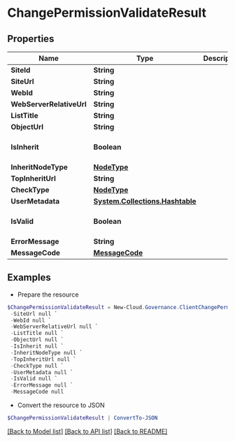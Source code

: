 # ChangePermissionValidateResult
## Properties

Name | Type | Description | Notes
------------ | ------------- | ------------- | -------------
**SiteId** | **String** |  | [optional] 
**SiteUrl** | **String** |  | [optional] 
**WebId** | **String** |  | [optional] 
**WebServerRelativeUrl** | **String** |  | [optional] 
**ListTitle** | **String** |  | [optional] 
**ObjectUrl** | **String** |  | [optional] 
**IsInherit** | **Boolean** |  | [optional] [default to $false]
**InheritNodeType** | [**NodeType**](NodeType.md) |  | [optional] 
**TopInheritUrl** | **String** |  | [optional] 
**CheckType** | [**NodeType**](NodeType.md) |  | [optional] 
**UserMetadata** | [**System.Collections.Hashtable**](UserInfo.md) |  | [optional] 
**IsValid** | **Boolean** |  | [optional] [default to $false]
**ErrorMessage** | **String** |  | [optional] 
**MessageCode** | [**MessageCode**](MessageCode.md) |  | [optional] 

## Examples

- Prepare the resource
```powershell
$ChangePermissionValidateResult = New-Cloud.Governance.ClientChangePermissionValidateResult  -SiteId null `
 -SiteUrl null `
 -WebId null `
 -WebServerRelativeUrl null `
 -ListTitle null `
 -ObjectUrl null `
 -IsInherit null `
 -InheritNodeType null `
 -TopInheritUrl null `
 -CheckType null `
 -UserMetadata null `
 -IsValid null `
 -ErrorMessage null `
 -MessageCode null
```

- Convert the resource to JSON
```powershell
$ChangePermissionValidateResult | ConvertTo-JSON
```

[[Back to Model list]](../README.md#documentation-for-models) [[Back to API list]](../README.md#documentation-for-api-endpoints) [[Back to README]](../README.md)

